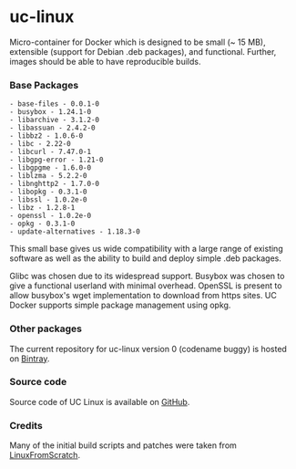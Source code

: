 # uc-linux

Micro-container for Docker which is designed to be small (~ 15 MB),
extensible (support for Debian .deb packages), and functional. Further,
images should be able to have reproducible builds.

### Base Packages ###
    - base-files - 0.0.1-0
    - busybox - 1.24.1-0
    - libarchive - 3.1.2-0
    - libassuan - 2.4.2-0
    - libbz2 - 1.0.6-0
    - libc - 2.22-0
    - libcurl - 7.47.0-1
    - libgpg-error - 1.21-0
    - libgpgme - 1.6.0-0
    - liblzma - 5.2.2-0
    - libnghttp2 - 1.7.0-0
    - libopkg - 0.3.1-0
    - libssl - 1.0.2e-0
    - libz - 1.2.8-1
    - openssl - 1.0.2e-0
    - opkg - 0.3.1-0
    - update-alternatives - 1.18.3-0

This small base gives us wide compatibility with a large range of existing
software as well as the ability to build and deploy simple .deb packages.

Glibc was chosen due to its widespread support. Busybox was chosen to give
a functional userland with minimal overhead. OpenSSL is present to allow
busybox's wget implementation to download from https sites. UC Docker
supports simple package management using opkg.

### Other packages ###

The current repository for uc-linux version 0 (codename buggy) is hosted on [Bintray](https://bintray.com/insideo/uc-linux-main-buggy).

### Source code ###

Source code of UC Linux is available on [GitHub](https://github.com/insideo/uc-linux).

### Credits ###

Many of the initial build scripts and patches were taken from [LinuxFromScratch](http://www.linuxfromscratch.org/).
